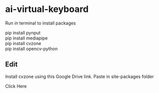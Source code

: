 # ai-virtual-keyboard

Run in terminal to install packages

pip install pynput<br/>
pip install mediapipe<br/>
pip install cvzone<br/>
pip install opencv-python<br/>

## Edit

Install cvzone using this Google Drive link. Paste in site-packages folder<br>
<p href="https://drive.google.com/drive/folders/17PSFfaJohv99cizd0B4tKQ4eepSy7bDN?usp=sharing"> Click Here </p>
